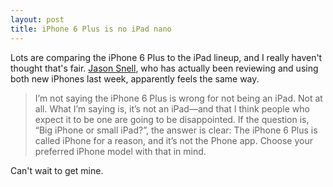 ```yaml
---
layout: post
title: iPhone 6 Plus is no iPad nano
---
```


Lots are comparing the iPhone 6 Plus to the iPad lineup, and I really haven't thought that's fair. [Jason Snell](http://sixcolors.com/post/2014/09/iphone-6-plus-its-not-an-ipad-nano.html), who has actually been reviewing and using both new iPhones last week, apparently feels the same way.

> I’m not saying the iPhone 6 Plus is wrong for not being an iPad. Not at all. What I’m saying is, it’s not an iPad—and that I think people who expect it to be one are going to be disappointed. If the question is, “Big iPhone or small iPad?”, the answer is clear: The iPhone 6 Plus is called iPhone for a reason, and it’s not the Phone app. Choose your preferred iPhone model with that in mind.

Can't wait to get mine.